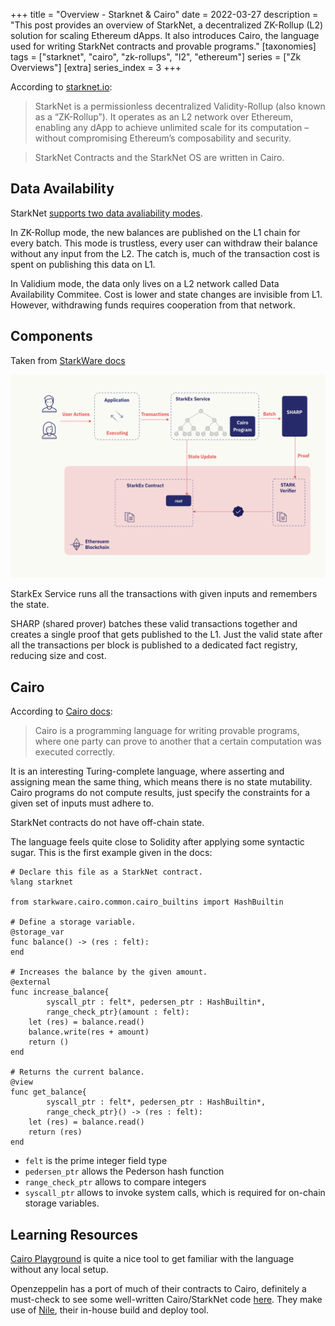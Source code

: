 +++
title = "Overview - Starknet & Cairo"
date = 2022-03-27
description = "This post provides an overview of StarkNet, a decentralized ZK-Rollup (L2) solution for scaling Ethereum dApps. It also introduces Cairo, the language used for writing StarkNet contracts and provable programs."
[taxonomies]
tags = ["starknet", "cairo", "zk-rollups", "l2", "ethereum"]
series = ["Zk Overviews"]
[extra]
series_index = 3
+++


According to [starknet.io](https://starknet.io/what-is-starknet/):
> StarkNet is a permissionless decentralized Validity-Rollup (also known as a “ZK-Rollup”). It operates as an L2 network over Ethereum, enabling any dApp to achieve unlimited scale for its computation – without compromising Ethereum’s composability and security.

> StarkNet Contracts and the StarkNet OS are written in Cairo.

## Data Availability
StarkNet [supports two data avaliability modes](https://docs.starkware.co/starkex-v4/starkex-deep-dive/data-availability-modes). 

In ZK-Rollup mode, the new balances are published on the L1 chain for every batch. This mode is trustless, every user can withdraw their balance without any input from the L2. The catch is, much of the transaction cost is spent on publishing this data on L1.

In Validium mode, the data only lives on a L2 network called Data Availability Commitee. Cost is lower and state changes are invisible from L1. However, withdrawing funds requires cooperation from that network.

## Components
Taken from [StarkWare docs](https://docs.starkware.co/starkex-v4/overview)

<img src="starknet-components.png" alt="StarkNet components" />

StarkEx Service runs all the transactions with given inputs and remembers the state.

SHARP (shared prover) batches these valid transactions together and creates a single proof that gets published to the L1. Just the valid state after all the transactions per block is published to a dedicated fact registry, reducing size and cost.

## Cairo
According to [Cairo docs](https://cairo-lang.org/docs/index.html):
> Cairo is a programming language for writing provable programs, where one party can prove to another that a certain computation was executed correctly.

It is an interesting Turing-complete language, where asserting and assigning mean the same thing, which means there is no state mutability. Cairo programs do not compute results, just specify the constraints for a given set of inputs must adhere to. 

StarkNet contracts do not have off-chain state.

The language feels quite close to Solidity after applying some syntactic sugar. This is the first example given in the docs:
```cairo:no-line-numbers
# Declare this file as a StarkNet contract.
%lang starknet

from starkware.cairo.common.cairo_builtins import HashBuiltin

# Define a storage variable.
@storage_var
func balance() -> (res : felt):
end

# Increases the balance by the given amount.
@external
func increase_balance{
        syscall_ptr : felt*, pedersen_ptr : HashBuiltin*,
        range_check_ptr}(amount : felt):
    let (res) = balance.read()
    balance.write(res + amount)
    return ()
end

# Returns the current balance.
@view
func get_balance{
        syscall_ptr : felt*, pedersen_ptr : HashBuiltin*,
        range_check_ptr}() -> (res : felt):
    let (res) = balance.read()
    return (res)
end
```
- `felt` is the prime integer field type
- `pedersen_ptr` allows the Pederson hash function
- `range_check_ptr` allows to compare integers
- `syscall_ptr` allows to invoke system calls, which is required for on-chain storage variables.

## Learning Resources
[Cairo Playground](https://www.cairo-lang.org/playground/) is quite a nice tool to get familiar with the language without any local setup.

Openzeppelin has a port of much of their contracts to Cairo, definitely a must-check to see some well-written Cairo/StarkNet code [here](https://github.com/OpenZeppelin/cairo-contracts). They make use of [Nile](https://github.com/OpenZeppelin/nile), their in-house build and deploy tool.
